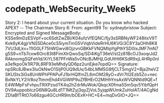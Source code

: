 # codepath_WebSecurity_Week5

Story 2: I heard about your current situation. Do you know who hacked APEX? -- The Chairman
Story 6: 
From: agent99
To: sydneybristow
Subject: Encrypted and Signed 
MessageBody: 
KSSe9mDzESVpY+oc6SdtZwZBi/K04ufzVfEQNC/fjy3sSRBNyWF248itxV9TKvk6yK4gjrVNS5DAce0cS5iymTmG5VVqbVideRrHU6KVGi3C8Y3aOHh8K87VU3dLkv+11lG0LF75hWGwvi8OjzvnGBKkFVNQMlipYgPthYSD0ixJMF7mN7g5S9+nTb7cxw6Orc83t8FimXlrQwoSq/SD4iKgT36eV/st2z81BcOJ3xoqrJd2RAknomgSQFeh1d/XiYL587PFnWa5vONcBJMHjLGdUtHt6KSdR9xjL4HRp0nIa3efkpoOk1IR79L8RF93eMhdyQD6pz2unEjke7opdQ==
Signature: npSRc8JBwx3IuOkNwO1SIjP0UQ9dUs/54bLMMSG8fjCLTSmgV2+Bja2heVZSKUStx3iGs8UnWPhPPAPuFJ1brHQIfmZL6mOM28yO+dVr7tI2Ezb5Zo+necBxNkYLY2iV8ozTtmmEhd4VGiWtP9uZfBHErO2MlHhYnsAxWVQNNId9QE+fE4WlMpFsFvhpuTRXPzsdTK4q2hZdrMuWok/QkqcX0fma5SmSqv5YibfQpHDV9AuppobIczG6N8Qu8Ld1T1MtZyj3qyZjVoL5yjqpWUmkZuHolAT/4ACgNdZDIaBfTRtO7o66zgu4GCcHR9m/bOExK+HC+E4+mqDvGIO+JQ==

